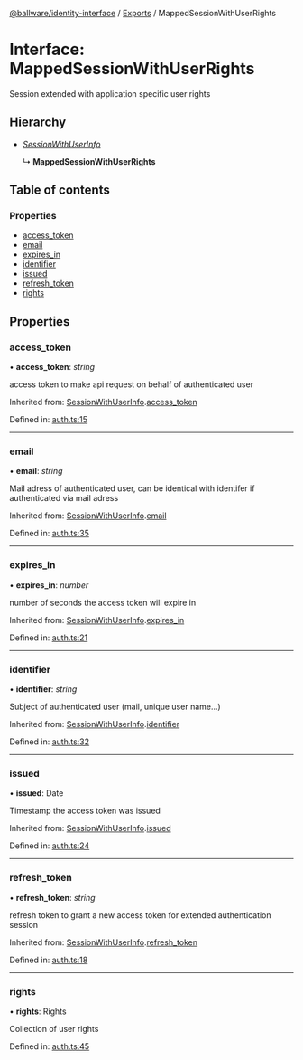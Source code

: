 [@ballware/identity-interface](../README.md) / [Exports](../modules.md) / MappedSessionWithUserRights

# Interface: MappedSessionWithUserRights

Session extended with application specific user rights

## Hierarchy

* [*SessionWithUserInfo*](sessionwithuserinfo.md)

  ↳ **MappedSessionWithUserRights**

## Table of contents

### Properties

- [access\_token](mappedsessionwithuserrights.md#access_token)
- [email](mappedsessionwithuserrights.md#email)
- [expires\_in](mappedsessionwithuserrights.md#expires_in)
- [identifier](mappedsessionwithuserrights.md#identifier)
- [issued](mappedsessionwithuserrights.md#issued)
- [refresh\_token](mappedsessionwithuserrights.md#refresh_token)
- [rights](mappedsessionwithuserrights.md#rights)

## Properties

### access\_token

• **access\_token**: *string*

access token to make api request on behalf of authenticated user

Inherited from: [SessionWithUserInfo](sessionwithuserinfo.md).[access_token](sessionwithuserinfo.md#access_token)

Defined in: [auth.ts:15](https://github.com/ballware/ballware-client/blob/c28ad0b/packages/identity-interface/src/auth.ts#L15)

___

### email

• **email**: *string*

Mail adress of authenticated user, can be identical with identifer if authenticated via mail adress

Inherited from: [SessionWithUserInfo](sessionwithuserinfo.md).[email](sessionwithuserinfo.md#email)

Defined in: [auth.ts:35](https://github.com/ballware/ballware-client/blob/c28ad0b/packages/identity-interface/src/auth.ts#L35)

___

### expires\_in

• **expires\_in**: *number*

number of seconds the access token will expire in

Inherited from: [SessionWithUserInfo](sessionwithuserinfo.md).[expires_in](sessionwithuserinfo.md#expires_in)

Defined in: [auth.ts:21](https://github.com/ballware/ballware-client/blob/c28ad0b/packages/identity-interface/src/auth.ts#L21)

___

### identifier

• **identifier**: *string*

Subject of authenticated user (mail, unique user name...)

Inherited from: [SessionWithUserInfo](sessionwithuserinfo.md).[identifier](sessionwithuserinfo.md#identifier)

Defined in: [auth.ts:32](https://github.com/ballware/ballware-client/blob/c28ad0b/packages/identity-interface/src/auth.ts#L32)

___

### issued

• **issued**: Date

Timestamp the access token was issued

Inherited from: [SessionWithUserInfo](sessionwithuserinfo.md).[issued](sessionwithuserinfo.md#issued)

Defined in: [auth.ts:24](https://github.com/ballware/ballware-client/blob/c28ad0b/packages/identity-interface/src/auth.ts#L24)

___

### refresh\_token

• **refresh\_token**: *string*

refresh token to grant a new access token for extended authentication session

Inherited from: [SessionWithUserInfo](sessionwithuserinfo.md).[refresh_token](sessionwithuserinfo.md#refresh_token)

Defined in: [auth.ts:18](https://github.com/ballware/ballware-client/blob/c28ad0b/packages/identity-interface/src/auth.ts#L18)

___

### rights

• **rights**: Rights

Collection of user rights

Defined in: [auth.ts:45](https://github.com/ballware/ballware-client/blob/c28ad0b/packages/identity-interface/src/auth.ts#L45)
